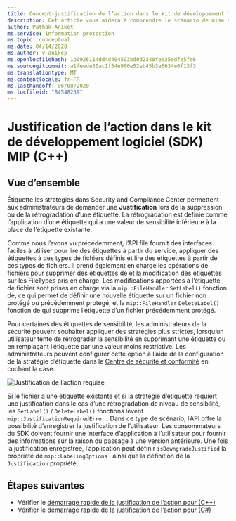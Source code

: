 ```yaml
---
title: Concept-justification de l’action dans le kit de développement logiciel (SDK) MIP (C++)
description: Cet article vous aidera à comprendre le scénario de mise à niveau ou de suppression d’une étiquette nécessitant une justification.
author: Pathak-Aniket
ms.service: information-protection
ms.topic: conceptual
ms.date: 04/14/2020
ms.author: v-anikep
ms.openlocfilehash: 1b0926114dd4d494593bd0d2340fee35edfe5fe6
ms.sourcegitcommit: a1feede30ac1f54e900e52eb45b3e6634e0f13f3
ms.translationtype: MT
ms.contentlocale: fr-FR
ms.lasthandoff: 06/08/2020
ms.locfileid: "84548239"
---
```

# <a name="action-justification-in-mip-sdk-c"></a>Justification de l’action dans le kit de développement logiciel (SDK) MIP (C++)

## <a name="overview"></a>Vue d’ensemble

Étiquette les stratégies dans Security and Compliance Center permettent aux administrateurs de demander une **Justification** lors de la suppression ou de la rétrogradation d’une étiquette. La rétrogradation est définie comme l’application d’une étiquette qui a une valeur de sensibilité inférieure à la place de l’étiquette existante.

Comme nous l’avons vu précédemment, l’API file fournit des interfaces faciles à utiliser pour lire des étiquettes à partir du service, appliquer des étiquettes à des types de fichiers définis et lire des étiquettes à partir de ces types de fichiers. Il prend également en charge les opérations de fichiers pour supprimer des étiquettes de et la modification des étiquettes sur les FileTypes pris en charge. Les modifications apportées à l’étiquette de fichier sont prises en charge via la `mip::FileHandler` `SetLabel()` fonction de, ce qui permet de définir une nouvelle étiquette sur un fichier non protégé ou précédemment protégé, et la `mip::FileHandler` `DeleteLabel()` fonction de qui supprime l’étiquette d’un fichier précédemment protégé.

Pour certaines des étiquettes de sensibilité, les administrateurs de la sécurité peuvent souhaiter appliquer des stratégies plus strictes, lorsqu’un utilisateur tente de rétrograder la sensibilité en supprimant une étiquette ou en remplaçant l’étiquette par une valeur moins restrictive. Les administrateurs peuvent configurer cette option à l’aide de la configuration de la stratégie d’étiquette dans le [Centre de sécurité et conformité](https://sip.compliance.microsoft.com/) en cochant la case.

![Justification de l’action requise](./media/justify-action.png)

Si le fichier a une étiquette existante et si la stratégie d’étiquette requiert une justification dans le cas d’une rétrogradation de niveau de sensibilité, les `SetLabel()` / `DeleteLabel()` fonctions lèvent `mip::JustificationRequiredError` . Dans ce type de scénario, l’API offre la possibilité d’enregistrer la justification de l’utilisateur. Les consommateurs du SDK doivent fournir une interface d’application à l’utilisateur pour fournir des informations sur la raison du passage à une version antérieure. Une fois la justification enregistrée, l’application peut définir `isDowngradeJustified` la propriété de `mip::LabelingOptions` , ainsi que la définition de la `Justification` propriété.

## <a name="next-steps"></a>Étapes suivantes

- Vérifier le [démarrage rapide de la justification de l’action pour (C++)](quick-file-justify-actions-cpp.md)
- Vérifier le [démarrage rapide de la justification de l’action pour (C#)](quick-file-justify-actions-csharp.md)